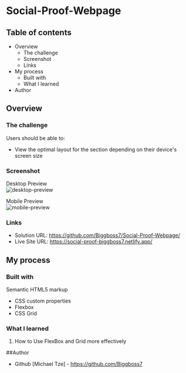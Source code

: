 # Social-Proof-Webpage

## Table of contents

- Overview
  - The challenge
  - Screenshot
  - Links
- My process
  - Built with
  - What I learned
- Author

## Overview

### The challenge

Users should be able to:
- View the optimal layout for the section depending on their device's screen size

### Screenshot
Desktop Preview \
![desktop-preview](https://user-images.githubusercontent.com/105411073/179444772-cd375de6-bd58-42d1-b09f-f1d40c998033.png)

Mobile Preview \
![mobile-preview](https://user-images.githubusercontent.com/105411073/179444805-18393f49-224f-445b-9122-cb9f1b0211e9.png)

### Links

- Solution URL: https://github.com/Biggboss7/Social-Proof-Webpage/
- Live Site URL: https://social-proof-biggboss7.netlify.app/

## My process

### Built with

 Semantic HTML5 markup
- CSS custom properties
- Flexbox
- CSS Grid

### What I learned
1. How to Use FlexBox and Grid more effectively

##Author
- Github [Michael Tze] - https://github.com/Biggboss7
